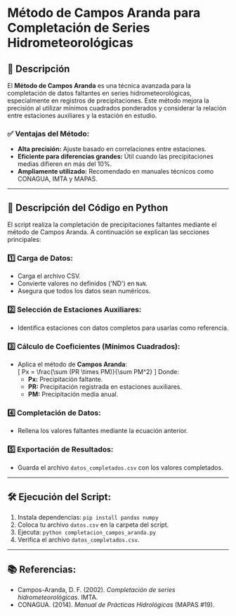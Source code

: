 # Método de Campos Aranda para Completación de Series Hidrometeorológicas

## 📌 Descripción
El **Método de Campos Aranda** es una técnica avanzada para la completación de datos faltantes en series hidrometeorológicas, especialmente en registros de precipitaciones. Este método mejora la precisión al utilizar mínimos cuadrados ponderados y considerar la relación entre estaciones auxiliares y la estación en estudio.

### ✅ **Ventajas del Método:**
- **Alta precisión:** Ajuste basado en correlaciones entre estaciones.
- **Eficiente para diferencias grandes:** Útil cuando las precipitaciones medias difieren en más del 10%.
- **Ampliamente utilizado:** Recomendado en manuales técnicos como CONAGUA, IMTA y MAPAS.

---
## 📝 Descripción del Código en Python
El script realiza la completación de precipitaciones faltantes mediante el método de Campos Aranda. A continuación se explican las secciones principales:

### **1️⃣ Carga de Datos:**
- Carga el archivo CSV.
- Convierte valores no definidos ('ND') en `NaN`.
- Asegura que todos los datos sean numéricos.

### **2️⃣ Selección de Estaciones Auxiliares:**
- Identifica estaciones con datos completos para usarlas como referencia.

### **3️⃣ Cálculo de Coeficientes (Mínimos Cuadrados):**
- Aplica el método de **Campos Aranda**:  
  \[ Px = \frac{\sum (PR \times PM)}{\sum PM^2} \]
  Donde:
  - **Px:** Precipitación faltante.
  - **PR:** Precipitación registrada en estaciones auxiliares.
  - **PM:** Precipitación media anual.

### **4️⃣ Completación de Datos:**
- Rellena los valores faltantes mediante la ecuación anterior.

### **5️⃣ Exportación de Resultados:**
- Guarda el archivo `datos_completados.csv` con los valores completados.

---
## 🛠️ **Ejecución del Script:**
1. Instala dependencias: `pip install pandas numpy`
2. Coloca tu archivo `datos.csv` en la carpeta del script.
3. Ejecuta: `python completacion_campos_aranda.py`
4. Verifica el archivo `datos_completados.csv`.

---
## 📚 **Referencias:**
- Campos-Aranda, D. F. (2002). *Completación de series hidrometeorológicas*. IMTA.
- CONAGUA. (2014). *Manual de Prácticas Hidrológicas* (MAPAS #19).